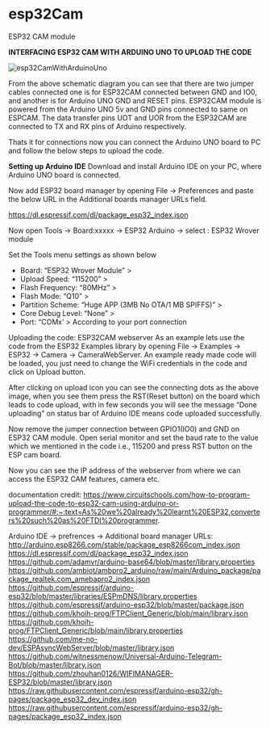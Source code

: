 # esp32Cam
ESP32 CAM module 


**INTERFACING ESP32 CAM WITH ARDUINO UNO TO UPLOAD THE CODE**


![esp32CamWithArduinoUno](https://github.com/niteshnidarshan/esp32Cam/assets/8472412/4f874fb3-0bcd-4e95-928a-2095c85e0d2a)

From the above schematic diagram you can see that there are two jumper cables connected one is for ESP32CAM connected between GND and IO0, and another is for Arduino UNO GND and RESET pins. ESP32CAM module is powered from the Arduino UNO 5v and GND pins connected to same on ESPCAM. The data transfer pins UOT and UOR from the ESP32CAM are connected to TX and RX pins of Arduino respectively.

Thats it for connections now you can connect the Arduino UNO board to PC and follow the below steps to upload the code.

**Setting up Arduino IDE**
Download and install Arduino IDE on your PC, where Arduino UNO board is connected.

Now add ESP32 board manager by opening File -> Preferences and paste the below URL in the Additional boards manager URLs field.

https://dl.espressif.com/dl/package_esp32_index.json

Now open Tools -> Board:xxxxx -> ESP32 Arduino -> select : ESP32 Wrover module

Set the Tools menu settings as shown below
+ Board: “ESP32 Wrover Module” >
+ Upload Speed: “115200” >
+ Flash Frequency: “80MHz” >
+ Flash Mode: “Q10” >
+ Partition Scheme: “Huge APP (3MB No OTA/1 MB SPIFFS)” >
+ Core Debug Level: “None” >
+ Port: “COMx’ > According to your port connection

Uploading the code: ESP32CAM webserver
As an example lets use the code from the ESP32 Examples library by opening File -> Examples -> ESP32 -> Camera -> CameraWebServer. An example ready made code will be loaded, you just need to change the WiFi credentials in the code and click on Upload button.


After clicking on upload icon you can see the connecting dots as the above image, when you see them press the RST(Reset button) on the board which leads to code upload, with in few seconds you will see the message “Done uploading” on status bar of Arduino IDE means code uploaded successfully.

Now remove the jumper connection between GPIO1(IO0) and GND on ESP32 CAM module. Open serial monitor and set the baud rate to the value which we mentioned in the code i.e., 115200 and press RST button on the ESP cam board.

Now you can see the IP address of the webserver from where we can access the ESP32 CAM features, camera etc. 


documentation credit: https://www.circuitschools.com/how-to-program-upload-the-code-to-esp32-cam-using-arduino-or-programmer/#:~:text=As%20we%20already%20learnt%20ESP32,converters%20such%20as%20FTDI%20programmer.

Arduino IDE -> prefrences -> Additional board manager URLs:
http://arduino.esp8266.com/stable/package_esp8266com_index.json
https://dl.espressif.com/dl/package_esp32_index.json
https://github.com/adamvr/arduino-base64/blob/master/library.properties
https://github.com/ambiot/ambpro2_arduino/raw/main/Arduino_package/package_realtek.com_amebapro2_index.json
https://github.com/espressif/arduino-esp32/blob/master/libraries/ESPmDNS/library.properties
https://github.com/espressif/arduino-esp32/blob/master/package.json
https://github.com/khoih-prog/FTPClient_Generic/blob/main/library.json
https://github.com/khoih-prog/FTPClient_Generic/blob/main/library.properties
https://github.com/me-no-dev/ESPAsyncWebServer/blob/master/library.json
https://github.com/witnessmenow/Universal-Arduino-Telegram-Bot/blob/master/library.json
https://github.com/zhouhan0126/WIFIMANAGER-ESP32/blob/master/library.json
https://raw.githubusercontent.com/espressif/arduino-esp32/gh-pages/package_esp32_dev_index.json
https://raw.githubusercontent.com/espressif/arduino-esp32/gh-pages/package_esp32_index.json
